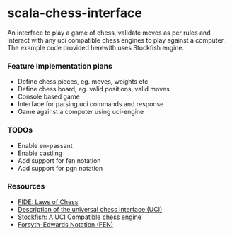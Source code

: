 # scala-chess-interface
An interface to play a game of chess, validate moves as per rules and interact with any uci compatible chess engines 
to play against a computer. The example code provided herewith uses Stockfish engine.

### Feature Implementation plans
- Define chess pieces, eg. moves, weights etc
- Define chess board, eg. valid positions, valid moves
- Console based game
- Interface for parsing uci commands and response
- Game against a computer using uci-engine

### TODOs
- Enable en-passant
- Enable castling
- Add support for fen notation
- Add support for pgn notation

### Resources
- [FIDE: Laws of Chess](https://www.fide.com/FIDE/handbook/LawsOfChess.pdf)
- [Description of the universal chess interface (UCI)](http://wbec-ridderkerk.nl/html/UCIProtocol.html)
- [Stockfish: A UCI Compatible chess engine](https://stockfishchess.org)
- [Forsyth–Edwards Notation (FEN)](https://en.wikipedia.org/wiki/Forsyth–Edwards_Notation)
